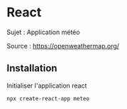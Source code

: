 # React

Sujet : Application météo

Source : https://openweathermap.org/

## Installation

Initialiser l'application react
```
npx create-react-app meteo
```